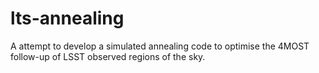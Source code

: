 # lts-annealing
A attempt to develop a simulated annealing code to optimise the 4MOST follow-up of LSST observed regions of the sky.

